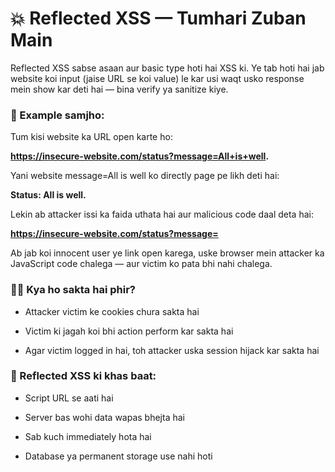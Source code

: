 # 💥 Reflected XSS — Tumhari Zuban Main

Reflected XSS sabse asaan aur basic type hoti hai XSS ki.
Ye tab hoti hai jab website koi input (jaise URL se koi value) le kar usi waqt usko response mein show kar deti hai — bina verify ya sanitize kiye.

### 🧪 Example samjho:

Tum kisi website ka URL open karte ho:

**https://insecure-website.com/status?message=All+is+well.**

Yani website message=All is well ko directly page pe likh deti hai:

**<p>Status: All is well.</p>**

Lekin ab attacker issi ka faida uthata hai aur malicious code daal deta hai:

**https://insecure-website.com/status?message=<script>alert('XSS')</script>**

Ab jab koi innocent user ye link open karega, uske browser mein attacker ka JavaScript code chalega — aur victim ko pata bhi nahi chalega.

### 🕵️‍♂️ Kya ho sakta hai phir?

- Attacker victim ke cookies chura sakta hai

- Victim ki jagah koi bhi action perform kar sakta hai

- Agar victim logged in hai, toh attacker uska session hijack kar sakta hai

### 🧠 Reflected XSS ki khas baat:

- Script URL se aati hai

- Server bas wohi data wapas bhejta hai

- Sab kuch immediately hota hai

- Database ya permanent storage use nahi hoti
